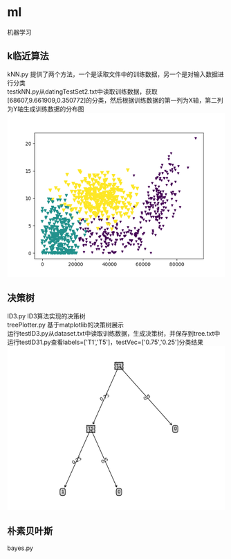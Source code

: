 # ml
机器学习
## k临近算法
kNN.py 提供了两个方法，一个是读取文件中的训练数据，另一个是对输入数据进行分类<br>
testkNN.py从datingTestSet2.txt中读取训练数据，获取[68607,9.661909,0.350772]的分类，然后根据训练数据的第一列为X轴，第二列为Y轴生成训练数据的分布图<br>
![Alt text](Figure_knn.png "knn")
## 决策树
ID3.py ID3算法实现的决策树<br>
treePlotter.py 基于matplotlib的决策树展示<br>
运行testID3.py从dataset.txt中读取训练数据，生成决策树，并保存到tree.txt中<br>
运行testID31.py查看labels=['T1','T5']，testVec=['0.75','0.25']分类结果<br>
![Alt text](Figure_1.png "决策树")
## 朴素贝叶斯
bayes.py <br>

